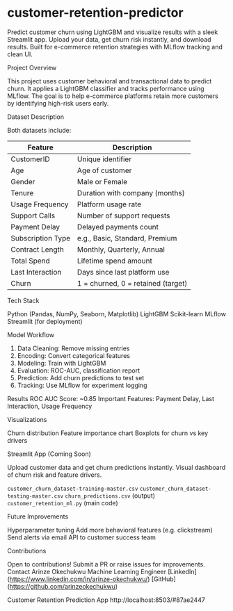 # customer-retention-predictor
Predict customer churn using LightGBM and visualize results with a sleek Streamlit app. Upload your data, get churn risk instantly, and download results. Built for e-commerce retention strategies with MLflow tracking and clean UI.

Project Overview

This project uses customer behavioral and transactional data to predict churn. It applies a LightGBM classifier and tracks performance using MLflow. The goal is to help e-commerce platforms retain more customers by identifying high-risk users early.

Dataset Description

Both datasets include:

| Feature           | Description                        |
| ----------------- | ---------------------------------- |
| CustomerID        | Unique identifier                  |
| Age               | Age of customer                    |
| Gender            | Male or Female                     |
| Tenure            | Duration with company (months)     |
| Usage Frequency   | Platform usage rate                |
| Support Calls     | Number of support requests         |
| Payment Delay     | Delayed payments count             |
| Subscription Type | e.g., Basic, Standard, Premium     |
| Contract Length   | Monthly, Quarterly, Annual         |
| Total Spend       | Lifetime spend amount              |
| Last Interaction  | Days since last platform use       |
| Churn             | 1 = churned, 0 = retained (target) |

Tech Stack

 Python (Pandas, NumPy, Seaborn, Matplotlib)
  LightGBM
  Scikit-learn
  MLflow
  Streamlit (for deployment)

Model Workflow

1. Data Cleaning: Remove missing entries
2. Encoding: Convert categorical features
3. Modeling: Train with LightGBM
4. Evaluation: ROC-AUC, classification report
5. Prediction: Add churn predictions to test set
6. Tracking: Use MLflow for experiment logging

Results
ROC AUC Score: \~0.85
Important Features: Payment Delay, Last Interaction, Usage Frequency

Visualizations

Churn distribution
Feature importance chart
 Boxplots for churn vs key drivers

Streamlit App (Coming Soon)

Upload customer data and get churn predictions instantly.
Visual dashboard of churn risk and feature drivers.


 `customer_churn_dataset-training-master.csv`
 `customer_churn_dataset-testing-master.csv`
 `churn_predictions.csv` (output)
  `customer_retention_ml.py` (main code)

 Future Improvements

 Hyperparameter tuning
 Add more behavioral features (e.g. clickstream)
 Send alerts via email API to customer success team

Contributions

Open to contributions! Submit a PR or raise issues for improvements.
Contact
Arinze Okechukwu
Machine Learning Engineer
[LinkedIn] (https://www.linkedin.com/in/arinze-okechukwu/)
[GitHub] (https://github.com/arinzeokechukwu)

Customer Retention Prediction App    http://localhost:8503/#87ae2447
